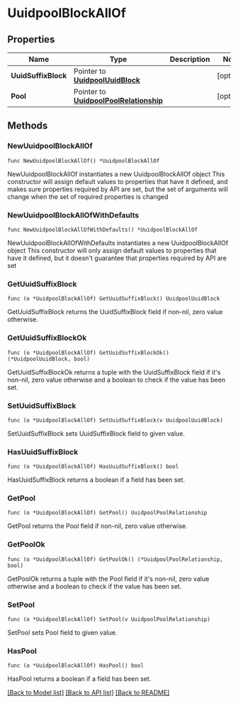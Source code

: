 # UuidpoolBlockAllOf

## Properties

Name | Type | Description | Notes
------------ | ------------- | ------------- | -------------
**UuidSuffixBlock** | Pointer to [**UuidpoolUuidBlock**](uuidpool.UuidBlock.md) |  | [optional] 
**Pool** | Pointer to [**UuidpoolPoolRelationship**](uuidpool.Pool.Relationship.md) |  | [optional] 

## Methods

### NewUuidpoolBlockAllOf

`func NewUuidpoolBlockAllOf() *UuidpoolBlockAllOf`

NewUuidpoolBlockAllOf instantiates a new UuidpoolBlockAllOf object
This constructor will assign default values to properties that have it defined,
and makes sure properties required by API are set, but the set of arguments
will change when the set of required properties is changed

### NewUuidpoolBlockAllOfWithDefaults

`func NewUuidpoolBlockAllOfWithDefaults() *UuidpoolBlockAllOf`

NewUuidpoolBlockAllOfWithDefaults instantiates a new UuidpoolBlockAllOf object
This constructor will only assign default values to properties that have it defined,
but it doesn't guarantee that properties required by API are set

### GetUuidSuffixBlock

`func (o *UuidpoolBlockAllOf) GetUuidSuffixBlock() UuidpoolUuidBlock`

GetUuidSuffixBlock returns the UuidSuffixBlock field if non-nil, zero value otherwise.

### GetUuidSuffixBlockOk

`func (o *UuidpoolBlockAllOf) GetUuidSuffixBlockOk() (*UuidpoolUuidBlock, bool)`

GetUuidSuffixBlockOk returns a tuple with the UuidSuffixBlock field if it's non-nil, zero value otherwise
and a boolean to check if the value has been set.

### SetUuidSuffixBlock

`func (o *UuidpoolBlockAllOf) SetUuidSuffixBlock(v UuidpoolUuidBlock)`

SetUuidSuffixBlock sets UuidSuffixBlock field to given value.

### HasUuidSuffixBlock

`func (o *UuidpoolBlockAllOf) HasUuidSuffixBlock() bool`

HasUuidSuffixBlock returns a boolean if a field has been set.

### GetPool

`func (o *UuidpoolBlockAllOf) GetPool() UuidpoolPoolRelationship`

GetPool returns the Pool field if non-nil, zero value otherwise.

### GetPoolOk

`func (o *UuidpoolBlockAllOf) GetPoolOk() (*UuidpoolPoolRelationship, bool)`

GetPoolOk returns a tuple with the Pool field if it's non-nil, zero value otherwise
and a boolean to check if the value has been set.

### SetPool

`func (o *UuidpoolBlockAllOf) SetPool(v UuidpoolPoolRelationship)`

SetPool sets Pool field to given value.

### HasPool

`func (o *UuidpoolBlockAllOf) HasPool() bool`

HasPool returns a boolean if a field has been set.


[[Back to Model list]](../README.md#documentation-for-models) [[Back to API list]](../README.md#documentation-for-api-endpoints) [[Back to README]](../README.md)


